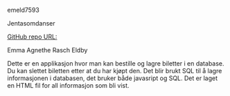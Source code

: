 emeld7593

Jentasomdanser

[GitHub repo URL: ](https://github.com/jentasomdanser/Oblig3.git)

Emma Agnethe Rasch Eldby

Dette er en applikasjon hvor man kan bestille og lagre biletter i en database. Du kan slettet biletten etter at du har kjøpt den. Det blir brukt SQL til å lagre informasjonen i databasen, 
det bruker både javasript og SQL. Det er laget en HTML fil for all informasjon som bli vist.
